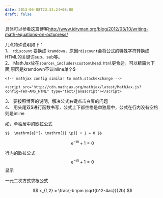 ```yaml
---
date: 2013-06-08T23:32:24+08:00
draft: false
---
```


具体可以参看这篇博客<http://www.idryman.org/blog/2012/03/10/writing-math-equations-on-octopress/>

几点特殊说明如下：  
1、 `rdiscount` 要换成 `kramdown`，原因`rdiscount`会将公式的特殊字符转换成HTML的关键词sup、sub等。  
2、 MathJax放在`source\_includes\custom\head.html`更合适，可以精简为下面,原因是kramdown不认inline单个$  

<!--more-->

```
<!-- mathjax config similar to math.stackexchange -->  

<script src="http://cdn.mathjax.org/mathjax/latest/MathJax.js?config=TeX-AMS_HTML" type="text/javascript"></script>
```

3、 要按照博客的说明，解决公式右键点击白屏的问题  
4、 用头尾双$进行函数书写，公式上下都空格是单独居中，公式在行内没有空格则是inline

如，单独居中的欧拉公式

```
$$  \mathrm{e}^{- \mathrm{i} \pi} + 1 = 0 $$
```

$$  \mathrm{e}^{- \mathrm{i} \pi} + 1 = 0 $$

行内的欧拉公式$$  \mathrm{e}^{- \mathrm{i} \pi} + 1 = 0 $$显示

一元二次方式求根公式

$$ x_{1,2} = \frac{-b \pm \sqrt{b^2-4ac}}{2b} $$